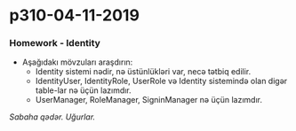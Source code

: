 # p310-04-11-2019

### Homework - Identity
- Aşağıdakı mövzuları araşdırın:
  - Identity sistemi nədir, nə üstünlükləri var, necə tətbiq edilir.
  - IdentityUser, IdentityRole, UserRole və Identity sistemində olan digər table-lar nə üçün lazımdır.
  - UserManager, RoleManager, SigninManager nə üçün lazımdır.
  
*Sabaha qədər. Uğurlar.*
